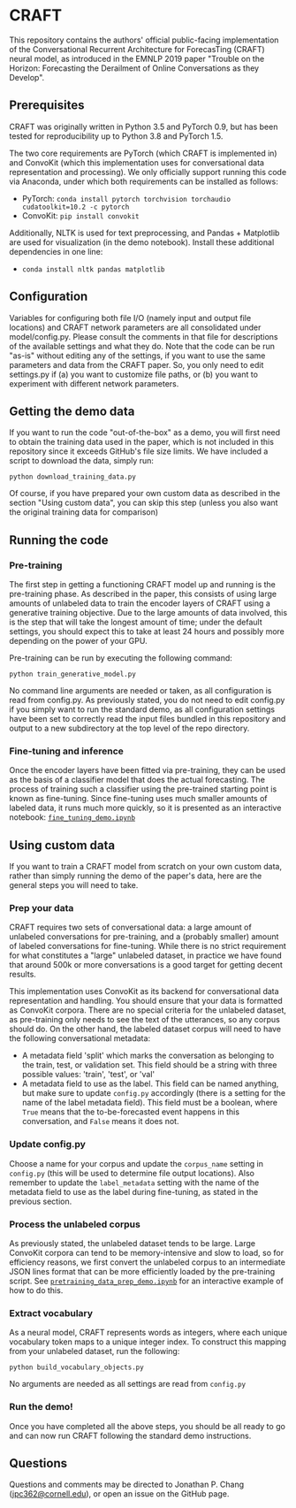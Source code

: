# CRAFT
This repository contains the authors' official public-facing implementation of the Conversational Recurrent Architecture for ForecasTing (CRAFT) neural model, as introduced in the EMNLP 2019 paper "Trouble on the Horizon: Forecasting the Derailment of Online Conversations as they Develop".

## Prerequisites
CRAFT was originally written in Python 3.5 and PyTorch 0.9, but has been tested for reproducibility up to Python 3.8 and PyTorch 1.5.

The two core requirements are PyTorch (which CRAFT is implemented in) and ConvoKit (which this implementation uses for conversational data representation and processing). We only officially support running this code via Anaconda, under which both requirements can be installed as follows:
  - PyTorch: `conda install pytorch torchvision torchaudio cudatoolkit=10.2 -c pytorch`
  - ConvoKit: `pip install convokit`

Additionally, NLTK is used for text preprocessing, and Pandas + Matplotlib are used for visualization (in the demo notebook). Install these additional dependencies in one line:
  - `conda install nltk pandas matplotlib`

## Configuration
Variables for configuring both file I/O (namely input and output file locations) and CRAFT network parameters are all consolidated under model/config.py. Please consult the comments in that file for descriptions of the available settings and what they do. Note that the code can be run "as-is" without editing any of the settings, if you want to use the same parameters and data from the CRAFT paper. So, you only need to edit settings.py if (a) you want to customize file paths, or (b) you want to experiment with different network parameters.

## Getting the demo data
If you want to run the code "out-of-the-box" as a demo, you will first need to obtain the training data used in the paper, which is not included in this repository since it exceeds GitHub's file size limits. We have included a script to download the data, simply run:
```
python download_training_data.py
```
Of course, if you have prepared your own custom data as described in the section "Using custom data", you can skip this step (unless you also want the original training data for comparison)

## Running the code

### Pre-training
The first step in getting a functioning CRAFT model up and running is the pre-training phase. As described in the paper, this consists of using large amounts of unlabeled data to train the encoder layers of CRAFT using a generative training objective. Due to the large amounts of data involved, this is the step that will take the longest amount of time; under the default settings, you should expect this to take at least 24 hours and possibly more depending on the power of your GPU.

Pre-training can be run by executing the following command:
```
python train_generative_model.py
```
No command line arguments are needed or taken, as all configuration is read from config.py. As previously stated, you do not need to edit config.py if you simply want to run the standard demo, as all configuration settings have been set to correctly read the input files bundled in this repository and output to a new subdirectory at the top level of the repo directory.

### Fine-tuning and inference
Once the encoder layers have been fitted via pre-training, they can be used as the basis of a classifier model that does the actual forecasting. The process of training such a classifier using the pre-trained starting point is known as fine-tuning. Since fine-tuning uses much smaller amounts of labeled data, it runs much more quickly, so it is presented as an interactive notebook: [`fine_tuning_demo.ipynb`](fine_tuning_demo.ipynb)

## Using custom data

If you want to train a CRAFT model from scratch on your own custom data, rather than simply running the demo of the paper's data, here are the general steps you will need to take.

### Prep your data

CRAFT requires two sets of conversational data: a large amount of unlabeled conversations for pre-training, and a (probably smaller) amount of labeled conversations for fine-tuning. 
While there is no strict requirement for what constitutes a "large" unlabeled dataset, in practice we have found that around 500k or more conversations is a good target for getting decent results.

This implementation uses ConvoKit as its backend for conversational data representation and handling. 
You should ensure that your data is formatted as ConvoKit corpora.
There are no special criteria for the unlabeled dataset, as pre-training only needs to see the text of the utterances, so any corpus should do.
On the other hand, the labeled dataset corpus will need to have the following conversational metadata:
  - A metadata field 'split' which marks the conversation as belonging to the train, test, or validation set. This field should be a string with three possible values: 'train', 'test', or 'val'
  - A metadata field to use as the label. This field can be named anything, but make sure to update `config.py` accordingly (there is a setting for the name of the label metadata field). This field must be a boolean, where `True` means that the to-be-forecasted event happens in this conversation, and `False` means it does not.

### Update config.py

Choose a name for your corpus and update the `corpus_name` setting in `config.py` (this will be used to determine file output locations).
Also remember to update the `label_metadata` setting with the name of the metadata field to use as the label during fine-tuning, as stated in the previous section.

### Process the unlabeled corpus

As previously stated, the unlabeled dataset tends to be large.
Large ConvoKit corpora can tend to be memory-intensive and slow to load, so for efficiency reasons, we first convert the unlabeled corpus to an intermediate JSON lines format that can be more efficiently loaded by the pre-training script.
See [`pretraining_data_prep_demo.ipynb`](pretraining_data_prep_demo.ipynb) for an interactive example of how to do this.

### Extract vocabulary

As a neural model, CRAFT represents words as integers, where each unique vocabulary token maps to a unique integer index.
To construct this mapping from your unlabeled dataset, run the following:
```
python build_vocabulary_objects.py
```
No arguments are needed as all settings are read from `config.py`

### Run the demo!

Once you have completed all the above steps, you should be all ready to go and can now run CRAFT following the standard demo instructions.

## Questions

Questions and comments may be directed to Jonathan P. Chang (jpc362@cornell.edu), or open an issue on the GitHub page.
